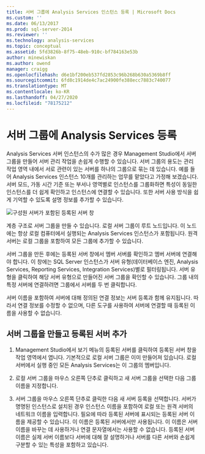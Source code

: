 ```yaml
---
title: 서버 그룹에 Analysis Services 인스턴스 등록 | Microsoft Docs
ms.custom: ''
ms.date: 06/13/2017
ms.prod: sql-server-2014
ms.reviewer: ''
ms.technology: analysis-services
ms.topic: conceptual
ms.assetid: 5fd3826b-8f75-48eb-910c-bf784163e53b
author: minewiskan
ms.author: owend
manager: craigg
ms.openlocfilehash: d6e1bf200eb537fd2853c96b268b630a5369b8ff
ms.sourcegitcommit: 6fd8c1914de4c7ac24900fe388ecc7883c740077
ms.translationtype: MT
ms.contentlocale: ko-KR
ms.lasthandoff: 04/27/2020
ms.locfileid: "78175212"
---
```

# <a name="register-an-analysis-services-instance-in-a-server-group"></a>서버 그룹에 Analysis Services 등록
  Analysis Services 서버 인스턴스의 수가 많은 경우 Management Studio에서 서버 그룹을 만들어 서버 관리 작업을 손쉽게 수행할 수 있습니다. 서버 그룹의 용도는 관리 작업 영역 내에서 서로 관련이 있는 서버를 하나의 그룹으로 묶는 데 있습니다. 예를 들어 Analysis Services 인스턴스 10개를 관리하는 업무를 맡았다고 가정해 보겠습니다. 서버 모드, 가동 시간 기준 또는 부서나 영역별로 인스턴스를 그룹화하면 특성이 동일한 인스턴스를 더 쉽게 확인하고 인스턴스에 연결할 수 있습니다. 또한 서버 사용 방식을 쉽게 기억할 수 있도록 설명 정보를 추가할 수 있습니다.

 ![구성원 서버가 포함된 등록된 서버 창](../media/ssas-ssms-registerserver.gif "구성원 서버가 포함된 등록된 서버 창")

 계층 구조로 서버 그룹을 만들 수 있습니다. 로컬 서버 그룹이 루트 노드입니다. 이 노드에는 항상 로컬 컴퓨터에서 실행되는 Analysis Services 인스턴스가 포함됩니다. 원격 서버는 로컬 그룹을 포함하여 모든 그룹에 추가할 수 있습니다.

 서버 그룹을 만든 후에는 등록된 서버 창에서 멤버 서버를 확인하고 멤버 서버에 연결해야 합니다. 이 창에는 SQL Server 인스턴스가 서버 유형(데이터베이스 엔진, Analysis Services, Reporting Services, Integration Services)별로 필터링됩니다. 서버 유형을 클릭하여 해당 서버 유형으로 만들어진 서버 그룹을 확인할 수 있습니다. 그룹 내의 특정 서버에 연결하려면 그룹에서 서버를 두 번 클릭합니다.

 서버 이름을 포함하여 서버에 대해 정의된 연결 정보는 서버 등록과 함께 유지됩니다. 따라서 연결 정보를 수정할 수 없으며, 다른 도구를 사용하여 서버에 연결할 때 등록된 이름을 사용할 수 없습니다.

## <a name="create-a-server-group-and-add-registered-servers"></a>서버 그룹을 만들고 등록된 서버 추가

1.  Management Studio에서 보기 메뉴의 등록된 서버를 클릭하여 등록된 서버 창을 작업 영역에서 엽니다. 기본적으로 로컬 서버 그룹은 이미 만들어져 있습니다. 로컬 서버에서 실행 중인 모든 Analysis Services는 이 그룹의 멤버입니다.

2.  로컬 서버 그룹을 마우스 오른쪽 단추로 클릭하고 새 서버 그룹을 선택한 다음 그룹 이름을 지정합니다.

3.  서버 그룹을 마우스 오른쪽 단추로 클릭한 다음 새 서버 등록을 선택합니다. 서버가 명명된 인스턴스로 설치된 경우 인스턴스 이름을 포함하여 로컬 또는 원격 서버의 네트워크 이름을 입력합니다. 필요에 따라 등록된 서버에 표시되는 등록된 서버 이름을 제공할 수 있습니다. 이 이름은 등록된 서버에서만 사용됩니다. 이 이름은 서버 이름을 바꾸는 데 사용하거나 연결 문자열에서는 사용할 수 없습니다. 등록된 서버 이름은 실제 서버 이름보다 서버에 대해 잘 설명하거나 서버를 다른 서버와 손쉽게 구분할 수 있는 특성을 포함하고 있습니다.


